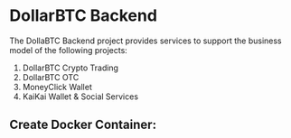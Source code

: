 # DollarBTC Backend

The DollaBTC Backend project provides services to support the business model of the following projects:

1. DollarBTC Crypto Trading
2. DollarBTC OTC
3. MoneyClick Wallet
4. KaiKai Wallet & Social Services

## Create Docker Container:
